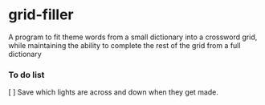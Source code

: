 # grid-filler
A program to fit theme words from a small dictionary into a crossword grid, while maintaining the ability to complete the rest of the grid from a full dictionary


### To do list
[ ] Save which lights are across and down when they get made.